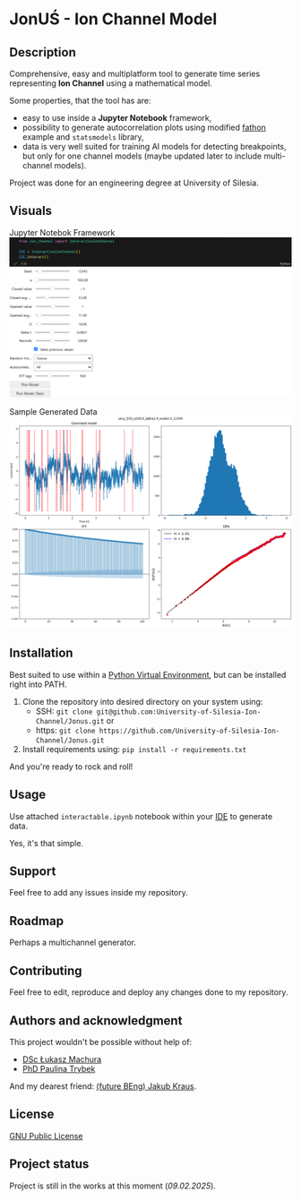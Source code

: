 # JonUŚ - Ion Channel Model

## Description
Comprehensive, easy and multiplatform tool to generate time series representing **Ion Channel** using a mathematical model. 

Some properties, that the tool has are:
- easy to use inside a **Jupyter Notebook** framework,
- possibility to generate autocorrelation plots using modified [fathon](https://github.com/stfbnc/fathon/) example and ``statsmodels`` library,
- data is very well suited for training AI models for detecting breakpoints, but only for one channel models (maybe updated later to include multi-channel models).

Project was done for an engineering degree at University of Silesia.

## Visuals
Jupyter Notebok Framework
![Jupyter Notebook Framework](images/image.png)

Sample Generated Data
![Sample Generated Data](images/figure.png)

## Installation
Best suited to use within a [Python Virtual Environment](https://virtualenv.pypa.io/en/latest/index.html), but can be installed right into PATH.

1. Clone the repository into desired directory on your system using:
    - SSH: ``git clone git@github.com:University-of-Silesia-Ion-Channel/Jonus.git`` or
    - https: ``git clone https://github.com/University-of-Silesia-Ion-Channel/Jonus.git``
2. Install requirements using: ``pip install -r requirements.txt``

And you're ready to rock and roll!

## Usage
Use attached ``interactable.ipynb`` notebook within your [IDE](https://en.wikipedia.org/wiki/Integrated_development_environment) to generate data. 

Yes, it's that simple.

## Support
Feel free to add any issues inside my repository.

## Roadmap
Perhaps a multichannel generator.

## Contributing
Feel free to edit, reproduce and deploy any changes done to my repository.

## Authors and acknowledgment
This project wouldn't be possible without help of:
- [DSc Łukasz Machura](https://lukaszmachura.github.io/)
- [PhD Paulina Trybek](https://www.researchgate.net/profile/Paulina-Trybek)

And my dearest friend: [(future BEng) Jakub Kraus](https://github.com/alkatraz445).

## License
[GNU Public License](LICENSE)

## Project status
Project is still in the works at this moment (*09.02.2025*).